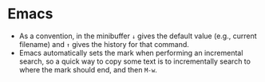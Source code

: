 # Emacs

- As a convention, in the minibuffer `↓` gives the default value (e.g., current filename) and `↑` gives the history for that command.
- Emacs automatically sets the mark when performing an incremental search, so a quick way to copy some text is to incrementally search to where the mark should end, and then `M-w`.
